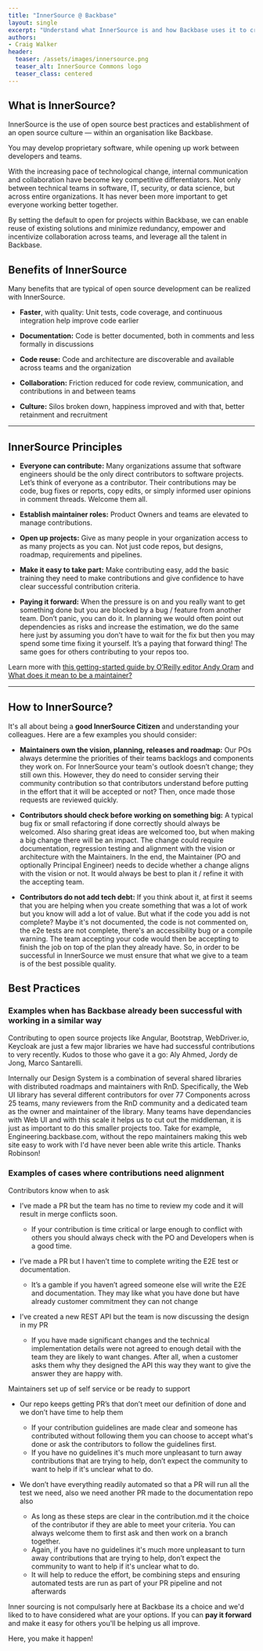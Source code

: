 ```yaml
---
title: "InnerSource @ Backbase"
layout: single
excerpt: "Understand what InnerSource is and how Backbase uses it to create an environment where everyone participates in building one platform."
authors:
- Craig Walker
header:
  teaser: /assets/images/innersource.png
  teaser_alt: InnerSource Commons logo
  teaser_class: centered
---
```


## What is InnerSource?

InnerSource is the use of open source best practices and establishment of an open source culture — within an organisation like Backbase.

You may develop proprietary software, while opening up work between developers and teams.

With the increasing pace of technological change, internal communication and collaboration have become key competitive differentiators. Not only between technical teams in software, IT, security, or data science, but across entire organizations. It has never been more important to get everyone working better together.

By setting the default to open for projects within Backbase, we can enable reuse of existing solutions and minimize redundancy, empower and incentivize collaboration across teams, and leverage all the talent in Backbase.

## Benefits of InnerSource

Many benefits that are typical of open source development can be realized with InnerSource.

-   **Faster**, with quality: Unit tests, code coverage, and continuous integration help improve code earlier
    
-   **Documentation:** Code is better documented, both in comments and less formally in discussions
    
-   **Code reuse:** Code and architecture are discoverable and available across teams and the organization
    
-   **Collaboration:** Friction reduced for code review, communication, and contributions in and between teams
    
-   **Culture:** Silos broken down, happiness improved and with that, better retainment and recruitment
    

----------

## InnerSource Principles

-   **Everyone can contribute:** Many organizations assume that software engineers should be the only direct contributors to software projects. Let’s think of everyone as a contributor. Their contributions may be code, bug fixes or reports, copy edits, or simply informed user opinions in comment threads. Welcome them all.
    
-  **Establish maintainer roles:** Product Owners and teams are elevated to manage contributions.
    
-   **Open up projects:** Give as many people in your organization access to as many projects as you can. Not just code repos, but designs, roadmap, requirements and pipelines.
    
-   **Make it easy to take part:** Make contributing easy, add the basic training they need to make contributions and give confidence to have clear successful contribution criteria.
    
-   **Paying it forward:** When the pressure is on and you really want to get something done but you are blocked by a bug / feature from another team. Don’t panic, you can do it. In planning we would often point out dependencies as risks and increase the estimation, we do the same here just by assuming you don’t have to wait for the fix but then you may spend some time fixing it yourself. It’s a paying that forward thing! The same goes for others contributing to your repos too.
    

Learn more with [this getting-started guide by O’Reilly editor Andy Oram](https://www.oreilly.com/radar/getting-started-with-innersource/) and [What does it mean to be a maintainer?](https://opensource.guide/best-practices/)

----------

## How to InnerSource?

It's all about being a **good InnerSource Citizen** and understanding your colleagues. Here are a few examples you should consider:

-   **Maintainers own the vision, planning, releases and roadmap:** Our POs always determine the priorities of their teams backlogs and components they work on. For InnerSource your team's outlook doesn’t change; they still own this. However, they do need to consider serving their community contribution so that contributors understand before putting in the effort that it will be accepted or not? Then, once made those requests are reviewed quickly.
    
-   **Contributors should check before working on something big:** A typical bug fix or small refactoring if done correctly should always be welcomed. Also sharing great ideas are welcomed too, but when making a big change there will be an impact. The change could require documentation, regression testing and alignment with the vision or architecture with the Maintainers. In the end, the Maintainer (PO and optionally Principal Engineer) needs to decide whether a change aligns with the vision or not. It would always be best to plan it / refine it with the accepting team.
    
-   **Contributors do not add tech debt:** If you think about it, at first it seems that you are helping when you create something that was a lot of work but you know will add a lot of value. But what if the code you add is not complete? Maybe it's not documented, the code is not commented on, the e2e tests are not complete, there's an accessibility bug or a compile warning. The team accepting your code would then be accepting to finish the job on top of the plan they already have. So, in order to be successful in InnerSource we must ensure that what we give to a team is of the best possible quality.
    
## Best Practices

### Examples when has Backbase already been successful with working in a similar way

Contributing to open source projects like Angular, Bootstrap, WebDriver.io, Keycloak are just a few major libraries we have had successful contributions to very recently. Kudos to those who gave it a go: Aly Ahmed, Jordy de Jong, Marco Santarelli.

Internally our Design System is a combination of several shared libraries with distributed roadmaps and maintainers with RnD. Specifically, the Web UI library has several different contributors for over 77 Components across 25 teams, many reviewers from the RnD community and a dedicated team as the owner and maintainer of the library. Many teams have dependancies with Web UI and with this scale it helps us to cut out the middleman, it is just as important to do this smaller projects too. Take for example, Engineering.backbase.com, without the repo maintainers making this web site easy to work with I'd have never been able write this article. Thanks Robinson! 

### Examples of cases where contributions need alignment

Contributors know when to ask

-   I’ve made a PR but the team has no time to review my code and it will result in merge conflicts soon.
    -   If your contribution is time critical or large enough to conflict with others you should always check with the PO and Developers when is a good time.
    

-   I’ve made a PR but I haven’t time to complete writing the E2E test or documentation.
    -   It’s a gamble if you haven’t agreed someone else will write the E2E and documentation. They may like what you have done but have already customer commitment they can not change
    

-   I’ve created a new REST API but the team is now discussing the design in my PR
    -   If you have made significant changes and the technical implementation details were not agreed to enough detail with the team they are likely to want changes. After all, when a customer asks them why they designed the API this way they want to give the answer they are happy with.
    

Maintainers set up of self service or be ready to support

-   Our repo keeps getting PR’s that don’t meet our definition of done and we don’t have time to help them
    -   If your contribution guidelines are made clear and someone has contributed without following them you can choose to accept what's done or ask the contributors to follow the guidelines first.
    -   If you have no guidelines it's much more unpleasant to turn away contributions that are trying to help, don’t expect the community to want to help if it's unclear what to do.
    

-   We don’t have everything readily automated so that a PR will run all the test we need, also we need another PR made to the documentation repo also
    -   As long as these steps are clear in the contribution.md it the choice of the contributor if they are able to meet your criteria. You can always welcome them to first ask and then work on a branch together.    
    -   Again, if you have no guidelines it's much more unpleasant to turn away contributions that are trying to help, don’t expect the community to want to help if it's unclear what to do.
    -   It will help to reduce the effort, be combining steps and ensuring automated tests are run as part of your PR pipeline and not afterwards
    
Inner sourcing is not compulsarly here at Backbase its a choice and we'd liked to to have considered what are your options. If you can **pay it forward** and make it easy for others you'll be helping us all improve.

<!-- vale off -->
Here, you make it happen!
<!-- vale on -->
